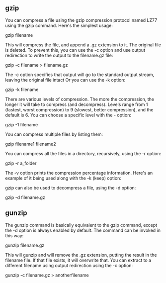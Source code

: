 ## gzip
You can compress a file using the gzip compression protocol named LZ77
using the gzip command.
Here's the simplest usage:

gzip filename

This will compress the file, and append a .gz extension to it. The original
file is deleted. To prevent this, you can use the -c option and use output
redirection to write the output to the filename.gz file:

gzip -c filename > filename.gz

The -c option specifies that output will go to the standard output
stream, leaving the original file intact
Or you can use the -k option:

gzip -k filename

There are various levels of compression. The more the compression, the
longer it will take to compress (and decompress). Levels range from 1
(fastest, worst compression) to 9 (slowest, better compression), and the
default is 6.
You can choose a specific level with the -<NUMBER> option:

gzip -1 filename

You can compress multiple files by listing them:

gzip filename1 filename2

You can compress all the files in a directory, recursively, using the -r
option:

gzip -r a_folder

The -v option prints the compression percentage information. Here's an
example of it being used along with the -k (keep) option:

gzip can also be used to decompress a file, using the -d option:

gzip -d filename.gz

## gunzip
The gunzip command is basically equivalent to the gzip command,
except the -d option is always enabled by default.
The command can be invoked in this way:

gunzip filename.gz

This will gunzip and will remove the .gz extension, putting the result in the
filename file. If that file exists, it will overwrite that.
You can extract to a different filename using output redirection using the -c
option:

gunzip -c filename.gz > anotherfilename

